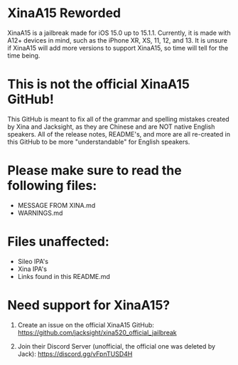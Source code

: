 # XinaA15 Reworded
XinaA15 is a jailbreak made for iOS 15.0 up to 15.1.1. Currently, it is made with A12+ devices in mind, such as the iPhone XR, XS, 11, 12, and 13. 
It is unsure if XinaA15 will add more versions to support XinaA15, so time will tell for the time being.

# This is not the official XinaA15 GitHub!
This GitHub is meant to fix all of the grammar and spelling mistakes created by Xina and Jacksight, as they are Chinese and are NOT native English speakers.
All of the release notes, README's, and more are all re-created in this GitHub to be more "understandable" for English speakers.

# Please make sure to read the following files:
- MESSAGE FROM XINA.md
- WARNINGS.md

# Files unaffected:
- Sileo IPA's
- Xina IPA's
- Links found in this README.md

# Need support for XinaA15?
1. Create an issue on the official XinaA15 GitHub:
https://github.com/jacksight/xina520_official_jailbreak

2. Join their Discord Server (unofficial, the official one was deleted by Jack):
https://discord.gg/vFpnTUSD4H
